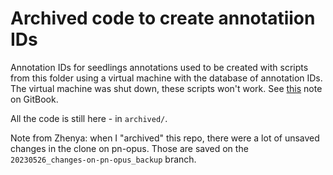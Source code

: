 # Archived code to create annotatiion IDs

Annotation IDs for seedlings annotations used to be created with scripts from this folder using a virtual machine with the database of annotation IDs.
The virtual machine was shut down, these scripts won't work.
See [this](https://app.gitbook.com/o/-LD2B3y79nAYcWKjWKTb/s/-LD2B3y86yJyNeihFLqD/data-pipeline/audio/audio-add-annotation-ids#why-we-dont-have-an-annotid-adding-script-anymore) note on GitBook.

All the code is still here - in `archived/`.

Note from Zhenya: when I "archived" this repo, there were a lot of unsaved changes in the clone on pn-opus. Those are saved on the `20230526_changes-on-pn-opus_backup` branch.


